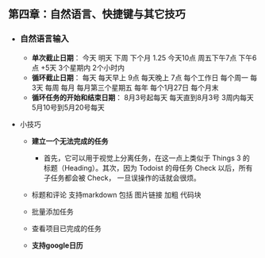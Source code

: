 ## 第四章：自然语言、快捷键与其它技巧

- ### 自然语言输入

	- **单次截止日期**： 今天 明天 下周 下个月 1.25 今天10点 周五下午7点 下午6点 +5天 3个星期内 2个小时内 
	- **循环截止日期**： 每天 每天早上 9点 每天晚上 7点 每个工作日 每个周一 每3天 每周 每月 每月第三个星期五 每年 每个1月27日 每个月末 
	- **循环任务的开始和结束日期**： 8月3号起每天 每天直到8月3号 3周内每天 5月10号到5月20号每天 



- 小技巧

	- **建立一个无法完成的任务**

		- 首先，它可以用于视觉上分离任务，在这一点上类似于 Things 3 的 标题（Heading）。其次，因为 Todoist 的母任务 Check 以后，所有子任务都会被 Check， 一旦误操作的话就会很烦。 

	- 标题和评论 支持markdown    包括 图片链接 加粗 代码块

	- 批量添加任务

	- 查看项目已完成的任务

	- **支持google日历**

		


